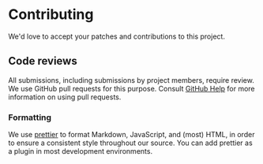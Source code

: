 # Contributing

We'd love to accept your patches and contributions to this project.

## Code reviews

All submissions, including submissions by project members, require review. We
use GitHub pull requests for this purpose. Consult
[GitHub Help](https://help.github.com/articles/about-pull-requests/) for more
information on using pull requests.

### Formatting

We use [prettier][4] to format Markdown, JavaScript, and (most) HTML, in order
to ensure a consistent style throughout our source. You can add prettier as a
plugin in most development environments.

[1]: https://pages.github.com/
[2]: https://jekyllrb.com/
[3]: https://docker.com/
[4]: https://prettier.io/
